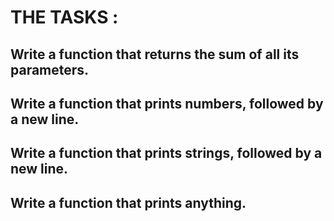 # THE TASKS :

## Write a function that returns the sum of all its parameters.
## Write a function that prints numbers, followed by a new line.
## Write a function that prints strings, followed by a new line.
## Write a function that prints anything.
